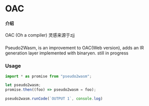 # OAC

#### 介绍
OAC (Oh a compiler)
灵感来源于zjj

###
Pseudo2Wasm,
is an improvement to OAC(Web version),
adds an IR generation layer implemented with binaryen.
still in progress

### Usage

```js
import * as promise from "pseudo2wasm";

let pseudo2wasm;
promise.then((foo) => pseudo2wasm = foo);

pseudo2wasm.runCode(`OUTPUT 1`, console.log)

```

